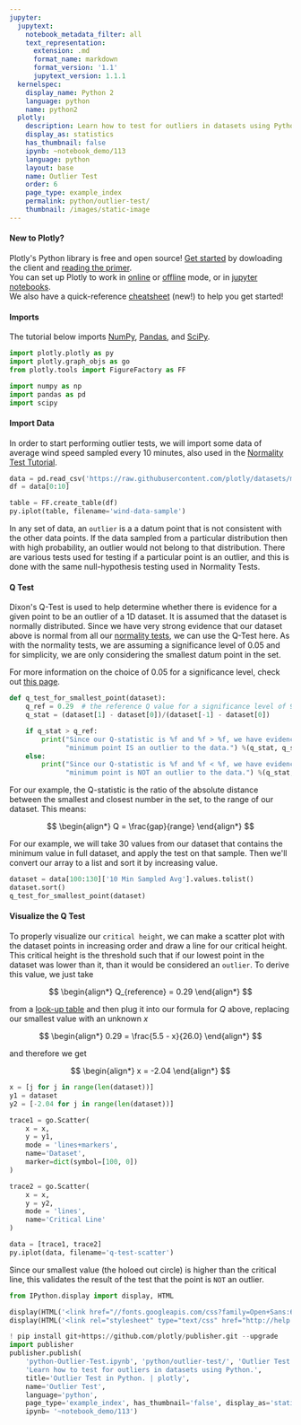 ```yaml
---
jupyter:
  jupytext:
    notebook_metadata_filter: all
    text_representation:
      extension: .md
      format_name: markdown
      format_version: '1.1'
      jupytext_version: 1.1.1
  kernelspec:
    display_name: Python 2
    language: python
    name: python2
  plotly:
    description: Learn how to test for outliers in datasets using Python.
    display_as: statistics
    has_thumbnail: false
    ipynb: ~notebook_demo/113
    language: python
    layout: base
    name: Outlier Test
    order: 6
    page_type: example_index
    permalink: python/outlier-test/
    thumbnail: /images/static-image
---
```


#### New to Plotly?
Plotly's Python library is free and open source! [Get started](https://plot.ly/python/getting-started/) by dowloading the client and [reading the primer](https://plot.ly/python/getting-started/).
<br>You can set up Plotly to work in [online](https://plot.ly/python/getting-started/#initialization-for-online-plotting) or [offline](https://plot.ly/python/getting-started/#initialization-for-offline-plotting) mode, or in [jupyter notebooks](https://plot.ly/python/getting-started/#start-plotting-online).
<br>We also have a quick-reference [cheatsheet](https://images.plot.ly/plotly-documentation/images/python_cheat_sheet.pdf) (new!) to help you get started!


#### Imports
The tutorial below imports [NumPy](http://www.numpy.org/), [Pandas](https://plot.ly/pandas/intro-to-pandas-tutorial/), and [SciPy](https://www.scipy.org/).

```python
import plotly.plotly as py
import plotly.graph_objs as go
from plotly.tools import FigureFactory as FF

import numpy as np
import pandas as pd
import scipy
```

#### Import Data


In order to start performing outlier tests, we will import some data of average wind speed sampled every 10 minutes, also used in the [Normality Test Tutorial](https://plot.ly/python/normality-test/).

```python
data = pd.read_csv('https://raw.githubusercontent.com/plotly/datasets/master/wind_speed_laurel_nebraska.csv')
df = data[0:10]

table = FF.create_table(df)
py.iplot(table, filename='wind-data-sample')
```

In any set of data, an `outlier` is a a datum point that is not consistent with the other data points. If the data sampled from a particular distribution then with high probability, an outlier would not belong to that distribution. There are various tests used for testing if a particular point is an outlier, and this is done with the same null-hypothesis testing used in Normality Tests.


#### Q Test


Dixon's Q-Test is used to help determine whether there is evidence for a given point to be an outlier of a 1D dataset. It is assumed that the dataset is normally distributed. Since we have very strong evidence that our dataset above is normal from all our [normality tests](https://plot.ly/python/normality-test/), we can use the Q-Test here. As with the normality tests, we are assuming a significance level of $0.05$ and for simplicity, we are only considering the smallest datum point in the set.

For more information on the choice of 0.05 for a significance level, check out [this page](http://www.investopedia.com/exam-guide/cfa-level-1/quantitative-methods/hypothesis-testing.asp).

```python
def q_test_for_smallest_point(dataset):
    q_ref = 0.29  # the reference Q value for a significance level of 95% and 30 data points
    q_stat = (dataset[1] - dataset[0])/(dataset[-1] - dataset[0])

    if q_stat > q_ref:
        print("Since our Q-statistic is %f and %f > %f, we have evidence that our "
              "minimum point IS an outlier to the data.") %(q_stat, q_stat, q_ref)
    else:
        print("Since our Q-statistic is %f and %f < %f, we have evidence that our "
              "minimum point is NOT an outlier to the data.") %(q_stat, q_stat, q_ref)
```

For our example, the Q-statistic is the ratio of the absolute distance between the smallest and closest number in the set, to the range of our dataset. This means:

$$
\begin{align*}
Q = \frac{gap}{range}
\end{align*}
$$

For our example, we will take 30 values from our dataset that contains the minimum value in full dataset, and apply the test on that sample. Then we'll convert our array to a list and sort it by increasing value.

```python
dataset = data[100:130]['10 Min Sampled Avg'].values.tolist()
dataset.sort()
q_test_for_smallest_point(dataset)
```

#### Visualize the Q Test


To properly visualize our `critical height`, we can make a scatter plot with the dataset points in increasing order and draw a line for our critical height. This critical height is the threshold such that if our lowest point in the dataset was lower than it, than it would be considered an `outlier`. To derive this value, we just take

$$
\begin{align*}
Q_{reference} = 0.29
\end{align*}
$$

from a [look-up table](http://sebastianraschka.com/Articles/2014_dixon_test.html) and then plug it into our formula for $Q$ above, replacing our smallest value with an unknown $x$

$$
\begin{align*}
0.29 = \frac{5.5 - x}{26.0}
\end{align*}
$$

and therefore we get

$$
\begin{align*}
x = -2.04
\end{align*}
$$

```python
x = [j for j in range(len(dataset))]
y1 = dataset
y2 = [-2.04 for j in range(len(dataset))]

trace1 = go.Scatter(
    x = x,
    y = y1,
    mode = 'lines+markers',
    name='Dataset',
    marker=dict(symbol=[100, 0])
)

trace2 = go.Scatter(
    x = x,
    y = y2,
    mode = 'lines',
    name='Critical Line'
)

data = [trace1, trace2]
py.iplot(data, filename='q-test-scatter')
```

Since our smallest value (the holoed out circle) is higher than the critical line, this validates the result of the test that the point is `NOT` an outlier.

```python
from IPython.display import display, HTML

display(HTML('<link href="//fonts.googleapis.com/css?family=Open+Sans:600,400,300,200|Inconsolata|Ubuntu+Mono:400,700" rel="stylesheet" type="text/css" />'))
display(HTML('<link rel="stylesheet" type="text/css" href="http://help.plot.ly/documentation/all_static/css/ipython-notebook-custom.css">'))

! pip install git+https://github.com/plotly/publisher.git --upgrade
import publisher
publisher.publish(
    'python-Outlier-Test.ipynb', 'python/outlier-test/', 'Outlier Test | plotly',
    'Learn how to test for outliers in datasets using Python.',
    title='Outlier Test in Python. | plotly',
    name='Outlier Test',
    language='python',
    page_type='example_index', has_thumbnail='false', display_as='statistics', order=6,
    ipynb= '~notebook_demo/113')
```

```python

```
